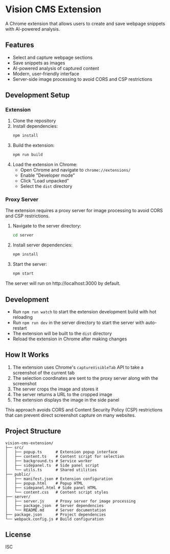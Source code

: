 # Vision CMS Extension

A Chrome extension that allows users to create and save webpage snippets with AI-powered analysis.

## Features

- Select and capture webpage sections
- Save snippets as images
- AI-powered analysis of captured content
- Modern, user-friendly interface
- Server-side image processing to avoid CORS and CSP restrictions

## Development Setup

### Extension

1. Clone the repository
2. Install dependencies:
   ```bash
   npm install
   ```
3. Build the extension:
   ```bash
   npm run build
   ```
4. Load the extension in Chrome:
   - Open Chrome and navigate to `chrome://extensions/`
   - Enable "Developer mode"
   - Click "Load unpacked"
   - Select the `dist` directory

### Proxy Server

The extension requires a proxy server for image processing to avoid CORS and CSP restrictions.

1. Navigate to the server directory:
   ```bash
   cd server
   ```
2. Install server dependencies:
   ```bash
   npm install
   ```
3. Start the server:
   ```bash
   npm start
   ```

The server will run on http://localhost:3000 by default.

## Development

- Run `npm run watch` to start the extension development build with hot reloading
- Run `npm run dev` in the server directory to start the server with auto-restart
- The extension will be built to the `dist` directory
- Reload the extension in Chrome after making changes

## How It Works

1. The extension uses Chrome's `captureVisibleTab` API to take a screenshot of the current tab
2. The selection coordinates are sent to the proxy server along with the screenshot
3. The server crops the image and stores it
4. The server returns a URL to the cropped image
5. The extension displays the image in the side panel

This approach avoids CORS and Content Security Policy (CSP) restrictions that can prevent direct screenshot capture on many websites.

## Project Structure

```
vision-cms-extension/
├── src/
│   ├── popup.ts      # Extension popup interface
│   ├── content.ts    # Content script for selection
│   ├── background.ts # Service worker
│   ├── sidepanel.ts  # Side panel script
│   └── utils.ts      # Shared utilities
├── public/
│   ├── manifest.json # Extension configuration
│   ├── popup.html    # Popup HTML
│   ├── sidepanel.html # Side panel HTML
│   └── content.css   # Content script styles
├── server/
│   ├── server.js     # Proxy server for image processing
│   ├── package.json  # Server dependencies
│   └── README.md     # Server documentation
├── package.json      # Project dependencies
└── webpack.config.js # Build configuration
```

## License

ISC 
